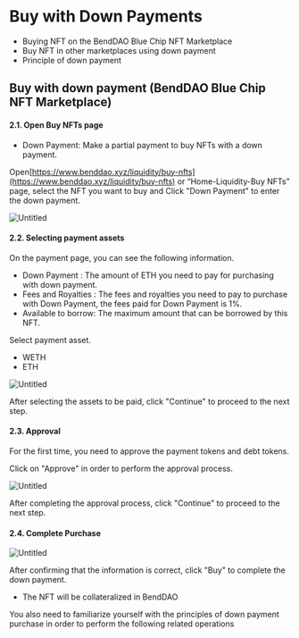 # Buy with Down Payments

* Buying NFT on the BendDAO Blue Chip NFT Marketplace
* Buy NFT in other marketplaces using down payment
* Principle of down payment

## Buy with down payment (BendDAO Blue Chip NFT Marketplace)

#### 2.1. Open Buy NFTs page

* Down Payment: Make a partial payment to buy NFTs with a down payment.

Open[https://www.benddao.xyz/liquidity/buy-nfts](https://www.benddao.xyz/liquidity/buy-nfts) or “Home-Liquidity-Buy NFTs” page, select the NFT you want to buy and Click "Down Payment" to enter the down payment.

![Untitled](https://s3-us-west-2.amazonaws.com/secure.notion-static.com/b07c332a-3773-4d4b-9b6d-0d0e8c9e36a0/Untitled.png)

#### 2.2. Selecting payment assets

On the payment page, you can see the following information.

* Down Payment : The amount of ETH you need to pay for purchasing with down payment.
* Fees and Royalties : The fees and royalties you need to pay to purchase with Down Payment, the fees paid for Down Payment is 1%.
* Available to borrow: The maximum amount that can be borrowed by this NFT.

Select payment asset.

* WETH
* ETH

![Untitled](https://s3-us-west-2.amazonaws.com/secure.notion-static.com/41bf63d4-d259-40fd-ba72-babe5e810b6e/Untitled.png)

After selecting the assets to be paid, click "Continue" to proceed to the next step.

#### 2.3. Approval

For the first time, you need to approve the payment tokens and debt tokens.

Click on "Approve" in order to perform the approval process.

![Untitled](https://s3-us-west-2.amazonaws.com/secure.notion-static.com/51d0d928-848e-4c27-ab80-b5219605db90/Untitled.png)

After completing the approval process, click "Continue" to proceed to the next step.

#### 2.4. Complete Purchase

![Untitled](https://s3-us-west-2.amazonaws.com/secure.notion-static.com/8c5ac465-2fb2-491a-8787-b3a53531f2b9/Untitled.png)

After confirming that the information is correct, click "Buy" to complete the down payment.

* The NFT will be collateralized in BendDAO

You also need to familiarize yourself with the principles of down payment purchase in order to perform the following related operations
